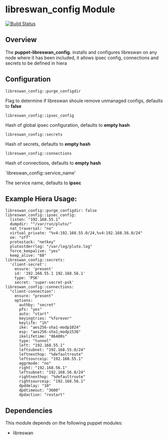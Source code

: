 
# libreswan_config Module
[![Build Status](https://travis-ci.org/Adaptavist/puppet-libreswan_config.svg?branch=master)](https://travis-ci.org/Adaptavist/puppet-libreswan_config)

## Overview

The **puppet-libreswan_config.** installs and configures libreswan on any node where it has been included, 
it allows ipsec config, connections and secrets to be defined in hiera

## Configuration


`libreswan_config::purge_configdir`

Flag to determine if libreswan shoule remove unmanaged configs, defaults to **false**

`libreswan_config::ipsec_config`

Hash of global ipsec configuration, defaults to **empty hash**

`libreswan_config::secrets`

Hash of secrets, defaults to **empty hash**

`libreswan_config::connections`

Hash of connections, defaults to **empty hash**

`libreswan_config::service_name'

The service name, defaults to **ipsec**

## Example Hiera Usage:
 
    libreswan_config::purge_configdir: false
    libreswan_config::ipsec_config:
      listen: "192.168.55.1"
      dumpdir: ""/var/run/pluto/"
      nat_traversal: "no"
      virtual_private: "%v4:192.168.55.0/24,%v4:192.168.56.0/24"
      oe: "off"
      protostack: "netkey"
      plutostderrlog: "/var/log/pluto.log"
      force_keepalive: "yes"
      keep_alive: "60"
    libreswan_config::secrets:
      'client-secret':
        ensure: 'present'
        id: '192.168.55.1 192.168.56.1'
        type: 'PSK'
        secret: 'super-secret-psk'
    libreswan_config::connections:
      "client-connection":
        ensure: "present"
        options:
          authby: "secret"
          pfs: "yes"
          auto: "start"
          keyingtries: "%forever"
          keylife: "1h"
          ike: "aes256-sha1-modp1024"
          esp: "aes256-sha1;modp1536"
          ikelifetime: "86400s"
          type: "tunnel"
          left: "192.168.55.1"
          leftsubnet: "192.168.55.0/24"
          leftnexthop: "%defaultroute"
          leftsourceip: "192.168.55.1"
          aggrmode: "no"
          right: "192.168.56.1"
          leftsubnet: "192.168.56.0/24"
          rightnexthop: "%defaultroute"
          rightsourceip: "192.168.56.1"
          dpddelay: "10"
          dpdtimeout: "3600"
          dpdaction: "restart"



## Dependencies

This module depends on the following puppet modules:

* libreswan
